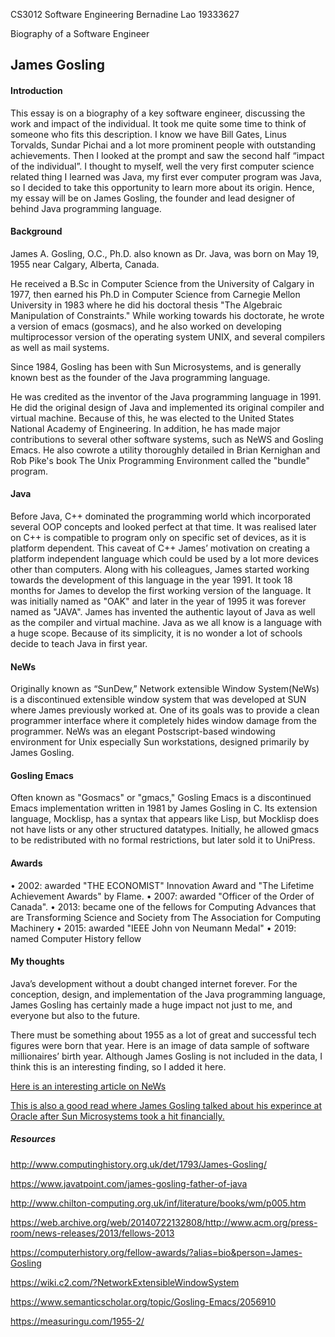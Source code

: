 CS3012 Software Engineering 
Bernadine Lao 19333627

Biography of a Software Engineer

## James Gosling


#### Introduction
This essay is on a biography of a key software engineer, discussing the work and impact of the individual. It took me quite some time to think of someone who fits this description. I know we have Bill Gates, Linus Torvalds, Sundar Pichai and a lot more prominent people with outstanding achievements. Then I looked at the prompt and saw the second half “impact of the individual”. I thought to myself, well the very first computer science related thing I learned was Java, my first ever computer program was Java, so I decided to take this opportunity to learn more about its origin. Hence, my essay will be on James Gosling, the founder and lead designer of behind Java programming language.


#### Background
James A. Gosling, O.C., Ph.D. also known as Dr. Java, was born on May 19, 1955 near Calgary, Alberta, Canada.
 
He received a B.Sc in Computer Science from the University of Calgary in 1977, then earned his Ph.D in Computer Science from Carnegie Mellon University in 1983 where he did his doctoral thesis "The Algebraic Manipulation of Constraints." While working towards his doctorate, he wrote a version of emacs (gosmacs), and he also worked on developing multiprocessor version of the operating system UNIX, and several compilers as well as mail systems.
 
Since 1984, Gosling has been with Sun Microsystems, and is generally known best as the founder of the Java programming language.
 
He was credited as the inventor of the Java programming language in 1991. He did the original design of Java and implemented its original compiler and virtual machine. Because of this, he was elected to the United States National Academy of Engineering. In addition, he has made major contributions to several other software systems, such as NeWS and Gosling Emacs. He also cowrote a utility thoroughly detailed in Brian Kernighan and Rob Pike's book The Unix Programming Environment called the "bundle" program.


#### Java
Before Java, C++ dominated the programming world which incorporated several OOP concepts and looked perfect at that time. It was realised later on C++ is compatible to program only on specific set of devices, as it is platform dependent. This caveat of C++ James’ motivation on creating a platform independent language which could be used by a lot more devices other than computers. 
Along with his colleagues, James started working towards the development of this language in the year 1991. It took 18 months for James to develop the first working version of the language. It was initially named as "OAK" and later in the year of 1995 it was forever named as "JAVA". James has invented the authentic layout of Java as well as the compiler and virtual machine. 
Java as we all know is a language with a huge scope. Because of its simplicity, it is no wonder a lot of schools decide to teach Java in first year.  
#### NeWs
Originally known as “SunDew,” Network extensible Window System(NeWs) is a discontinued extensible window system that was developed at SUN where James previously worked at. One of its goals was to provide a clean programmer interface where it completely hides window damage from the programmer. NeWs was an elegant Postscript-based windowing environment for Unix especially Sun workstations, designed primarily by James Gosling. 

#### Gosling Emacs
Often known as "Gosmacs" or "gmacs," Gosling Emacs is a discontinued Emacs implementation written in 1981 by James Gosling in C. Its extension language, Mocklisp, has a syntax that appears like Lisp, but Mocklisp does not have lists or any other structured datatypes. Initially, he allowed gmacs to be redistributed with no formal restrictions, but later sold it to UniPress.


#### Awards
•	2002: awarded "THE ECONOMIST" Innovation Award and "The Lifetime Achievement Awards" by Flame. 
•	2007: awarded "Officer of the Order of Canada". 
•	2013: became one of the fellows for Computing Advances that are Transforming Science and Society from The Association for Computing Machinery
•	2015: awarded "IEEE John von Neumann Medal"
•	2019: named Computer History fellow

#### My thoughts
Java’s development without a doubt changed internet forever. For the conception, design, and implementation of the Java programming language, James Gosling has certainly made a huge impact not just to me, and everyone but also to the future.

There must be something about 1955 as a lot of great and successful tech figures were born that year. Here is an image of data sample of software millionaires’ birth year. Although James Gosling is not included in the data, I think this is an interesting finding, so I added it here.
 
[Here is an interesting article on NeWs](https://wiki.c2.com/?NetworkExtensibleWindowSystem)

[This is also a good read where James Gosling talked about his experince at Oracle after Sun Microsystems took a hit financially.](https://www.eweek.com/development/java-creator-james-gosling-why-i-quit-oracle/)

##### Resources
http://www.computinghistory.org.uk/det/1793/James-Gosling/

https://www.javatpoint.com/james-gosling-father-of-java

http://www.chilton-computing.org.uk/inf/literature/books/wm/p005.htm

https://web.archive.org/web/20140722132808/http://www.acm.org/press-room/news-releases/2013/fellows-2013

https://computerhistory.org/fellow-awards/?alias=bio&person=James-Gosling

https://wiki.c2.com/?NetworkExtensibleWindowSystem

https://www.semanticscholar.org/topic/Gosling-Emacs/2056910

https://measuringu.com/1955-2/


